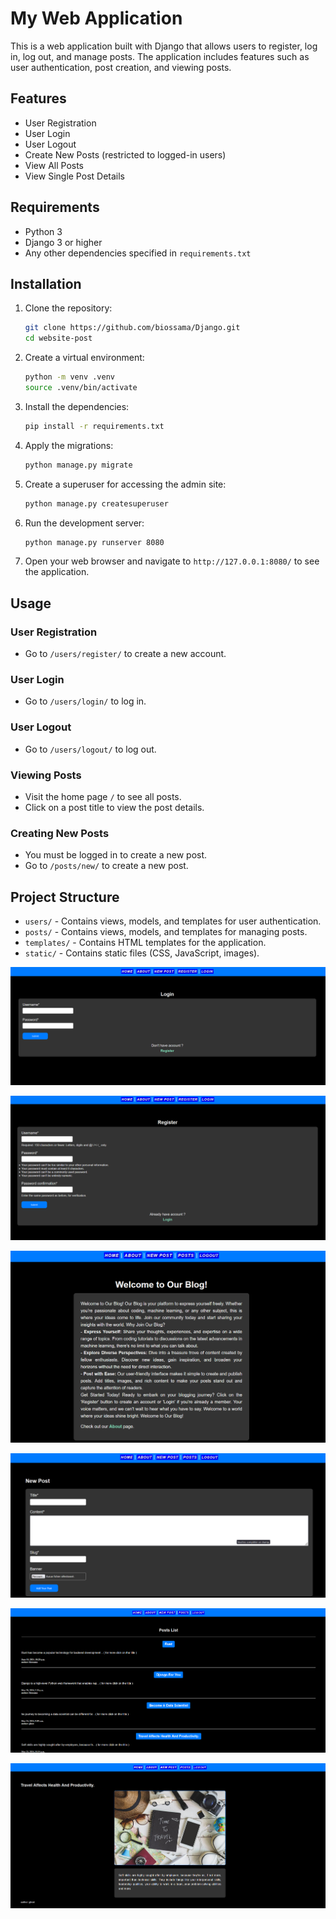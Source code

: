 # My Web Application

This is a web application built with Django that allows users to register, log in, log out, and manage posts. The application includes features such as user authentication, post creation, and viewing posts.

## Features

- User Registration
- User Login
- User Logout
- Create New Posts (restricted to logged-in users)
- View All Posts
- View Single Post Details

## Requirements

- Python 3
- Django 3 or higher
- Any other dependencies specified in `requirements.txt`

## Installation

1. Clone the repository:
    ```sh
    git clone https://github.com/biossama/Django.git
    cd website-post
    ```

2. Create a virtual environment:
    ```sh
    python -m venv .venv
    source .venv/bin/activate  
    ```

3. Install the dependencies:
    ```sh
    pip install -r requirements.txt
    ```

4. Apply the migrations:
    ```sh
    python manage.py migrate
    ```

5. Create a superuser for accessing the admin site:
    ```sh
    python manage.py createsuperuser
    ```

6. Run the development server:
    ```sh
    python manage.py runserver 8080
    ```

7. Open your web browser and navigate to `http://127.0.0.1:8080/` to see the application.

## Usage

### User Registration

- Go to `/users/register/` to create a new account.

### User Login

- Go to `/users/login/` to log in.

### User Logout

- Go to `/users/logout/` to log out.

### Viewing Posts

- Visit the home page `/` to see all posts.
- Click on a post title to view the post details.

### Creating New Posts

- You must be logged in to create a new post.
- Go to `/posts/new/` to create a new post.

## Project Structure

- `users/` - Contains views, models, and templates for user authentication.
- `posts/` - Contains views, models, and templates for managing posts.
- `templates/` - Contains HTML templates for the application.
- `static/` - Contains static files (CSS, JavaScript, images).




![HOME!](image/login.png)


![HOME!](image/register.png)


![HOME!](image/home.png)


![HOME!](image/create-post.png)


![HOME!](image/list-post.png)


![HOME!](image/post.png)
